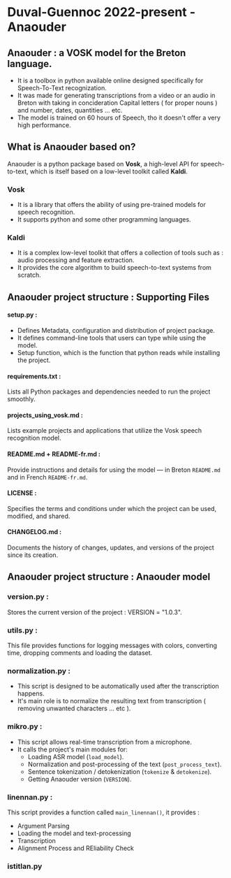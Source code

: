 # Duval-Guennoc 2022-present - Anaouder
## Anaouder : a VOSK model for the Breton language.
* It is a toolbox in python available online designed specifically
for Speech-To-Text recognization.
* It was made for generating transcriptions from a video or an audio in Breton
with taking in concideration Capital letters ( for proper nouns )
and number, dates, quantities ... etc.
* The model is trained on 60 hours of Speech, tho it doesn't offer
a very high performance.
## What is Anaouder based on?
Anaouder is a python package based on **Vosk**, a high-level API for speech-to-text, which is itself based on a low-level toolkit called **Kaldi**.
### Vosk
* It is a library that offers the ability of using pre-trained models for speech recognition.
* It supports python and some other programming languages.
### Kaldi
* It is a complex low-level toolkit that offers a collection of tools such as : audio processing and feature extraction.
* It provides the core algorithm to build speech-to-text systems from scratch.

## Anaouder project structure : Supporting Files
#### setup.py :
* Defines Metadata, configuration and distribution of project
package.
* It defines command-line tools that users can type while using the
model.
* Setup function, which is the function that python reads while
installing the project.
#### requirements.txt :
Lists all Python packages and dependencies needed to run the project smoothly.
#### projects_using_vosk.md :
Lists example projects and applications that utilize the Vosk speech recognition model.
#### README.md + README-fr.md :
Provide instructions and details for using the model — in Breton `README.md` and in French `README-fr.md`.
#### LICENSE :
Specifies the terms and conditions under which the project can be used, modified, and shared.
#### CHANGELOG.md :
Documents the history of changes, updates, and versions of the project since its creation.

## Anaouder project structure : Anaouder model
### version.py :
Stores the current version of the project : VERSION = "1.0.3".
### utils.py :
This file provides functions for logging messages with colors, converting time, dropping comments and loading the dataset.
### normalization.py :
* This script is designed to be automatically used after the transcription happens.
* It's main role is to normalize the resulting text from transcription ( removing unwanted characters ... etc ).
### mikro.py :
* This script allows real-time transcription from a microphone.
* It calls the project's main modules for:  
  - Loading ASR model (`load_model`).
  - Normalization and post-processing of the text (`post_process_text`).
  - Sentence tokenization / detokenization (`tokenize` & `detokenize`).
  - Getting Anaouder version (`VERSION`).

### linennan.py :
This script provides a function called `main_linennan()`, it provides :
* Argument Parsing
* Loading the model and text-processing
* Transcription
* Alignment Process and REliability Check
### istitlan.py



